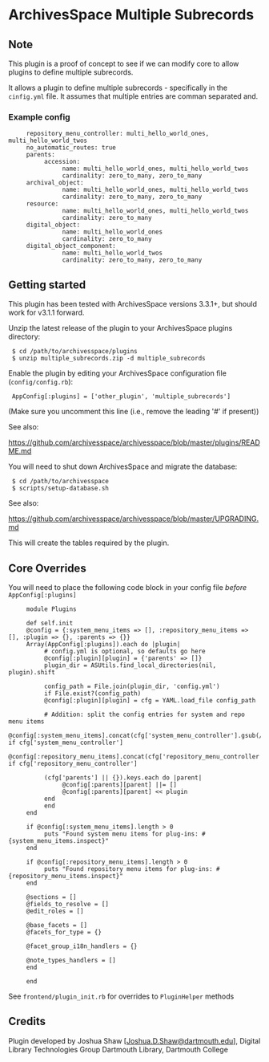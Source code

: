 ArchivesSpace Multiple Subrecords
=====================================

## Note
This plugin is a proof of concept to see if we can modify core to allow
plugins to define multiple subrecords.

It allows a plugin to define multiple subrecords - specifically in the 
`cinfig.yml` file. It assumes that multiple entries are comman separated
and.

### Example config

```
     repository_menu_controller: multi_hello_world_ones, multi_hello_world_twos
     no_automatic_routes: true
     parents:
          accession:
               name: multi_hello_world_ones, multi_hello_world_twos
               cardinality: zero_to_many, zero_to_many
     archival_object:
               name: multi_hello_world_ones, multi_hello_world_twos
               cardinality: zero_to_many, zero_to_many
     resource:
               name: multi_hello_world_ones, multi_hello_world_twos
               cardinality: zero_to_many
     digital_object:
               name: multi_hello_world_ones
               cardinality: zero_to_many
     digital_object_component:
               name: multi_hello_world_twos
               cardinality: zero_to_many, zero_to_many
```

## Getting started

This plugin has been tested with ArchivesSpace versions 3.3.1+, but should work 
for v3.1.1 forward.

Unzip the latest release of the plugin to your
ArchivesSpace plugins directory:

     $ cd /path/to/archivesspace/plugins
     $ unzip multiple_subrecords.zip -d multiple_subrecords

Enable the plugin by editing your ArchivesSpace configuration file
(`config/config.rb`):

     AppConfig[:plugins] = ['other_plugin', 'multiple_subrecords']

(Make sure you uncomment this line (i.e., remove the leading '#' if present))

See also:

  https://github.com/archivesspace/archivesspace/blob/master/plugins/README.md

You will need to shut down ArchivesSpace and migrate the database:

     $ cd /path/to/archivesspace
     $ scripts/setup-database.sh

See also:

  https://github.com/archivesspace/archivesspace/blob/master/UPGRADING.md

This will create the tables required by the plugin.

## Core Overrides

You will need to place the following code block in  your config file *before* `AppConfig[:plugins]`

```
     module Plugins

     def self.init
     @config = {:system_menu_items => [], :repository_menu_items => [], :plugin => {}, :parents => {}}
     Array(AppConfig[:plugins]).each do |plugin|
          # config.yml is optional, so defaults go here
          @config[:plugin][plugin] = {'parents' => []}
          plugin_dir = ASUtils.find_local_directories(nil, plugin).shift

          config_path = File.join(plugin_dir, 'config.yml')
          if File.exist?(config_path)
          @config[:plugin][plugin] = cfg = YAML.load_file config_path
          
          # Addition: split the config entries for system and repo menu items
          @config[:system_menu_items].concat(cfg['system_menu_controller'].gsub(/\s+/,'').split(',')) if cfg['system_menu_controller']
          @config[:repository_menu_items].concat(cfg['repository_menu_controller'].gsub(/\s+/,'').split(',')) if cfg['repository_menu_controller']

          (cfg['parents'] || {}).keys.each do |parent|
               @config[:parents][parent] ||= []
               @config[:parents][parent] << plugin
          end
          end
     end

     if @config[:system_menu_items].length > 0
          puts "Found system menu items for plug-ins: #{system_menu_items.inspect}"
     end

     if @config[:repository_menu_items].length > 0
          puts "Found repository menu items for plug-ins: #{repository_menu_items.inspect}"
     end

     @sections = []
     @fields_to_resolve = []
     @edit_roles = []

     @base_facets = []
     @facets_for_type = {}

     @facet_group_i18n_handlers = {}

     @note_types_handlers = []
     end

     end
```

See `frontend/plugin_init.rb` for overrides to `PluginHelper` methods

## Credits

Plugin developed by Joshua Shaw [Joshua.D.Shaw@dartmouth.edu], Digital Library Technologies Group
Dartmouth Library, Dartmouth College
